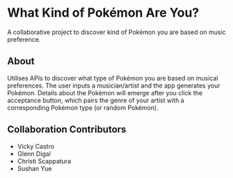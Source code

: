 # What Kind of Pokémon Are You?
A collaborative project to discover kind of Pokémon you are based on music preference.

## About

Utilises APIs to  discover what type of Pokémon you are based on musical preferences. The user inputs a musician/artist and the app generates your Pokémon. Details about the Pokémon will emerge after you click the acceptance button, which pairs the genre of your artist with a corresponding Pokémon type (or random Pokémon).

## Collaboration Contributors
* Vicky Castro
* Glenn Digal
* Christi Scappatura
* Sushan Yue